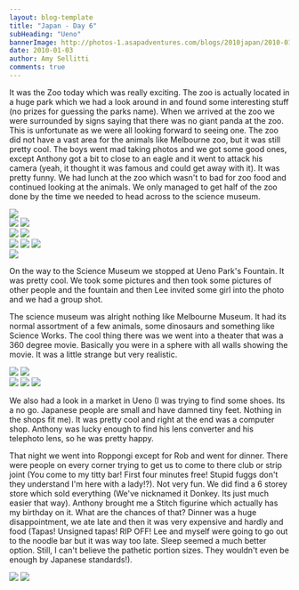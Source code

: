 ```yaml
---
layout: blog-template
title: "Japan - Day 6"
subHeading: "Ueno"
bannerImage: http://photos-1.asapadventures.com/blogs/2010japan/2010-01-03/img_1535.jpg_compressed.JPEG
date: 2010-01-03
author: Amy Sellitti
comments: true
---
```


It was the Zoo today which was really exciting. The zoo is actually located in a huge park which we had a look around in and found some interesting stuff (no prizes for guessing the parks name). When we arrived at the zoo we were surrounded by signs saying that there was no giant panda at the zoo. This is unfortunate as we were all looking forward to seeing one. The zoo did not have a vast area for the animals like Melbourne zoo, but it was still pretty cool. The boys went mad taking photos and we got some good ones, except Anthony got a bit to close to an eagle and it went to attack his camera (yeah, it thought it was famous and could get away with it). It was pretty funny. We had lunch at the zoo which wasn't to bad for zoo food and continued looking at the animals. We only managed to get half of the zoo done by the time we needed to head across to the science museum.

<div class="center-image"><img src="http://photos-1.asapadventures.com/blogs/2010japan/2010-01-03/img_1492.jpg_compressed.JPEG" /></div>
<div class="grid-2c">
  <img src="http://photos-1.asapadventures.com/blogs/2010japan/2010-01-03/dscf0966.jpg_compressed.JPEG"/>
  <img src="http://photos-1.asapadventures.com/blogs/2010japan/2010-01-03/dscf0965.jpg_compressed.JPEG"/>
</div>
<div class="grid-2c">
  <img src="http://photos-1.asapadventures.com/blogs/2010japan/2010-01-03/DSC_0014.JPG_compressed.JPEG"/>
  <img src="http://photos-1.asapadventures.com/blogs/2010japan/2010-01-03/dscf1012.jpg_compressed.JPEG"/>
</div>
<div class="grid-3c">
  <img src="http://photos-1.asapadventures.com/blogs/2010japan/2010-01-03/dscf1031.jpg_compressed.JPEG"/>
  <img src="http://photos-1.asapadventures.com/blogs/2010japan/2010-01-03/img_1624.jpg_compressed.JPEG"/>
  <img src="http://photos-1.asapadventures.com/blogs/2010japan/2010-01-03/dscf0974.jpg_compressed.JPEG"/>
</div>
<div class="center-image"><img src="http://photos-1.asapadventures.com/blogs/2010japan/2010-01-03/IMG_4690.JPG_compressed.JPEG" /></div>

On the way to the Science Museum we stopped at Ueno Park's Fountain. It was pretty cool. We took some pictures and then took some pictures of other people and the fountain and then Lee invited some girl into the photo and we had a group shot.

The science museum was alright nothing like Melbourne Museum. It had its normal assortment of a few animals, some dinosaurs and something like Science Works. The cool thing there was we went into a theater that was a 360 degree movie. Basically you were in a sphere with all walls showing the movie. It was a little strange but very realistic.

<div class="grid-2c">
  <img src="http://photos-1.asapadventures.com/blogs/2010japan/2010-01-03/img_1659.jpg_compressed.JPEG"/>
  <img src="http://photos-1.asapadventures.com/blogs/2010japan/2010-01-03/img_1661.jpg_compressed.JPEG"/>
</div>
<div class="grid-3c">
  <img src="http://photos-1.asapadventures.com/blogs/2010japan/2010-01-03/img_1671.jpg_compressed.JPEG"/>
  <img src="http://photos-1.asapadventures.com/blogs/2010japan/2010-01-03/IMG_4716.JPG_compressed.JPEG"/>
  <img src="http://photos-1.asapadventures.com/blogs/2010japan/2010-01-03/IMG_4746.JPG_compressed.JPEG"/>
</div>

We also had a look in a market in Ueno (I was trying to find some shoes. Its a no go. Japanese people are small and have damned tiny feet. Nothing in the shops fit me). It was pretty cool and right at the end was a computer shop. Anthony was lucky enough to find his lens converter and his telephoto lens, so he was pretty happy.

That night we went into Roppongi except for Rob and went for dinner. There were people on every corner trying to get us to come to there club or strip joint (You come to my titty bar! First four minutes free! Stupid fuggs don't they understand I'm here with a lady!?). Not very fun. We did find a 6 storey store which sold everything (We've nicknamed it Donkey. Its just much easier that way). Anthony brought me a Stitch figurine which actually has my birthday on it. What are the chances of that? Dinner was a huge disappointment, we ate late and then it was very expensive and hardly and food (Tapas! Unsigned tapas! RIP OFF! Lee and myself were going to go out to the noodle bar but it was way too late. Sleep seemed a much better option. Still, I can't believe the pathetic portion sizes. They wouldn't even be enough by Japanese standards!).

<div class="grid-2c">
  <img src="http://photos-1.asapadventures.com/blogs/2010japan/2010-01-03/img_1731.jpg_compressed.JPEG"/>
  <img src="http://photos-1.asapadventures.com/blogs/2010japan/2010-01-03/img_1734.jpg_compressed.JPEG"/>
</div>